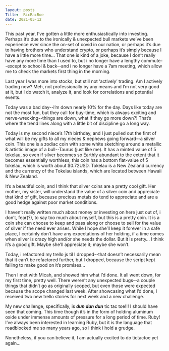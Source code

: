 ```yaml
---
layout: posts
Title:  RicRacRoe
date: 2021-05-12
---
```


This past year, I’ve gotten a little more enthusiastically into investing.  Perhaps it’s due to the ironically & unexpected bull markets we’ve been experience ever since the on-set of covid in our nation, or perhaps it’s due to having brothers who understand crypto, or perhaps it’s simply because I have a little more time…  That one is kind of a joke, because I don’t really have any more time than I used to, but i no longer have a lengthy commute--except to school & back--and i no longer have a 7am meeting, which allow me to check the markets first thing in the morning.

Last year I was more into stocks, but still not ‘actively’ trading.  Am I actively trading now?  Meh, not professionally by any means and I’m not very good at it, but I do watch it, analyze it, and look for correlations and potential events.

Today was a bad day--i’m down nearly 10% for the day.  Days like today are not the most fun, but they call for buy-time, which is always exciting and nerve-wrecking--things are down, what if they go more down?!  That’s where the trend lines along with a little bit of discipline go a long way.

Today is my second niece’s 17th birthday, and I just pulled out the first of what will be my gifts to all my nieces & nephews going forward--a silver coin.  This one is a zodiac coin with some white sketching around a metallic & artistic image of a bull--Taurus (just like me).  It has a minted value of 5 tokelau, so even if silver becomes so Earthly abundant to the extent that it becomes essentially worthless, this coin has a bottom fiat-value of 5 tokelau, which is worth about $0.72USD.  Tokelau is a New Zealand currency and the currency of the Tokelau islands, which are located between Hawaii & New Zealand.

It’s a beautiful coin, and I think that silver coins are a pretty cool gift.  Her mother, my sister, will understand the value of a silver coin and appreciate that kind of gift, because precious metals do tend to appreciate and are a good hedge against poor market conditions.

I haven’t really written much about money or investing on here just out of, i don’t, fear(?), to say too much about myself, but this is a pretty coin.  It is a coin she can choose to keep and pass along or choose to sell for the value of silver if the need ever arises.  While I hope she’ll keep it forever in a safe place, I certainly don’t have any expectations of her holding, if a time comes when silver is crazy high and/or she needs the dollar.  But it is pretty…  I think it’s a good gift.  Maybe she’ll appreciate it; maybe she won’t.

Today, i refactored my trello js til I dropped--that doesn’t necessarily mean that it can’t be refactored further, but I dropped, because the script kept failing to make good on it’s promises…

Then I met with Micah, and showed him what I’d done.  It all went down, for my first time, pretty well.  There weren’t any unexpected bugs--a couple things that didn’t go as originally scoped, but even those were expected because the scope changed last week.  After showcasing what I’d done, I received two new trello stories for next week and a new challenge.

My new challenge, specifically, is ***dun dun dun*** tic tac toe!!!  I should have seen that coming.  This time though it’s in the form of holding aluminum oxide under immense amounts of pressure for a long period of time.  Ruby!  I’ve always been interested in learning Ruby, but it is the language that roadblocked me so many years ago, so I think i hold a grudge.

Nonetheless, if you can believe it, I am actually excited to do tictactoe yet again… 


